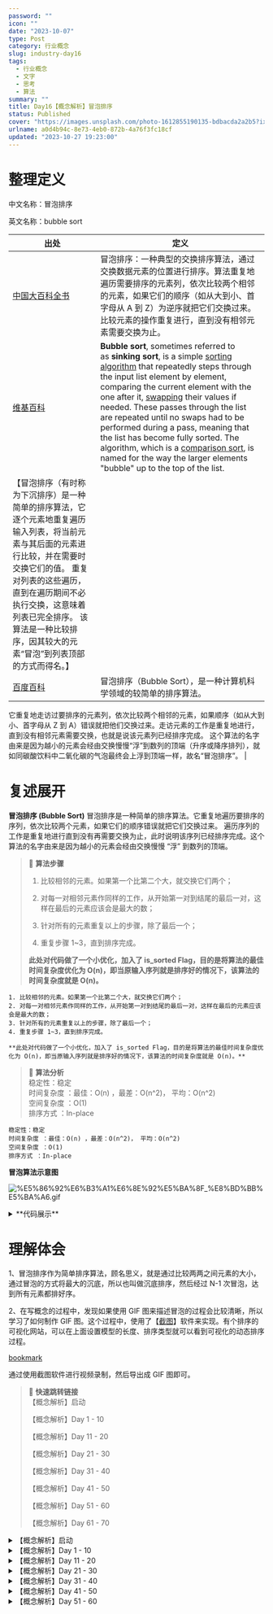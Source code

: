 ```yaml
---
password: ""
icon: ""
date: "2023-10-07"
type: Post
category: 行业概念
slug: industry-day16
tags:
  - 行业概念
  - 文字
  - 思考
  - 算法
summary: ""
title: Day16【概念解析】冒泡排序
status: Published
cover: "https://images.unsplash.com/photo-1612855190135-bdbacda2a2b5?ixlib=rb-4.0.3&q=85&fm=jpg&crop=entropy&cs=srgb"
urlname: a0d4b94c-8e73-4eb0-872b-4a76f3fc18cf
updated: "2023-10-27 19:23:00"
---
```


# 整理定义

中文名称：冒泡排序

英文名称：bubble sort

| 出处                                                                                                                                                                                                                                                                                         | 定义                                                                                                                                                                                                                                                                                                                                                                                                                                                                                                                                                                                                                                                                                |
| -------------------------------------------------------------------------------------------------------------------------------------------------------------------------------------------------------------------------------------------------------------------------------------------- | ----------------------------------------------------------------------------------------------------------------------------------------------------------------------------------------------------------------------------------------------------------------------------------------------------------------------------------------------------------------------------------------------------------------------------------------------------------------------------------------------------------------------------------------------------------------------------------------------------------------------------------------------------------------------------------- |
| [中国大百科全书](https://www.zgbk.com/ecph/words?SiteID=1&ID=95344&Type=bkzyb&SubID=81669)                                                                                                                                                                                                   | 冒泡排序：一种典型的交换排序算法，通过交换数据元素的位置进行排序。算法重复地遍历需要排序的元素列，依次比较两个相邻的元素，如果它们的顺序（如从大到小、首字母从 A 到 Z）为逆序就把它们交换过来。比较元素的操作重复进行，直到没有相邻元素需要交换为止。                                                                                                                                                                                                                                                                                                                                                                                                                               |
| [维基百科](https://en.wikipedia.org/wiki/Bubble_sort)                                                                                                                                                                                                                                        | **Bubble sort**, sometimes referred to as **sinking sort**, is a simple [sorting algorithm](https://en.wikipedia.org/wiki/Sorting_algorithm) that repeatedly steps through the input list element by element, comparing the current element with the one after it, [swapping](<https://en.wikipedia.org/wiki/Swap_(computer_science)>) their values if needed. These passes through the list are repeated until no swaps had to be performed during a pass, meaning that the list has become fully sorted. The algorithm, which is a [comparison sort](https://en.wikipedia.org/wiki/Comparison_sort), is named for the way the larger elements "bubble" up to the top of the list. |
| 【冒泡排序（有时称为下沉排序）是一种简单的排序算法，它逐个元素地重复遍历输入列表，将当前元素与其后面的元素进行比较，并在需要时交换它们的值。 重复对列表的这些遍历，直到在遍历期间不必执行交换，这意味着列表已完全排序。 该算法是一种比较排序，因其较大的元素“冒泡”到列表顶部的方式而得名。】 |
| [百度百科](https://baike.baidu.com/item/%E5%86%92%E6%B3%A1%E6%8E%92%E5%BA%8F?fromModule=lemma_search-box)                                                                                                                                                                                    | 冒泡排序（Bubble Sort），是一种计算机科学领域的较简单的排序算法。                                                                                                                                                                                                                                                                                                                                                                                                                                                                                                                                                                                                                   |

它重复地走访过要排序的元素列，依次比较两个相邻的元素，如果顺序（如从大到小、首字母从 Z 到 A）错误就把他们交换过来。走访元素的工作是重复地进行，直到没有相邻元素需要交换，也就是说该元素列已经排序完成。
这个算法的名字由来是因为越小的元素会经由交换慢慢“浮”到数列的顶端（升序或降序排列），就如同碳酸饮料中二氧化碳的气泡最终会上浮到顶端一样，故名“冒泡排序”。 |

# 复述展开

**冒泡排序 (Bubble Sort)**
冒泡排序是一种简单的排序算法。它重复地遍历要排序的序列，依次比较两个元素，如果它们的顺序错误就把它们交换过来。
遍历序列的工作是重复地进行直到没有再需要交换为止，此时说明该序列已经排序完成。这个算法的名字由来是因为越小的元素会经由交换慢慢 “浮” 到数列的顶端。

> 📌 **算法步骤**
>
> 1. 比较相邻的元素。如果第一个比第二个大，就交换它们两个；
>
> 2. 对每一对相邻元素作同样的工作，从开始第一对到结尾的最后一对，这样在最后的元素应该会是最大的数；
>
> 3. 针对所有的元素重复以上的步骤，除了最后一个；
>
> 4. 重复步骤 1~3，直到排序完成。
>
> **此处对代码做了一个小优化，加入了 is_sorted Flag，目的是将算法的最佳时间复杂度优化为 O(n)，即当原输入序列就是排序好的情况下，该算法的时间复杂度就是 O(n)。**

    1. 比较相邻的元素。如果第一个比第二个大，就交换它们两个；
    2. 对每一对相邻元素作同样的工作，从开始第一对到结尾的最后一对，这样在最后的元素应该会是最大的数；
    3. 针对所有的元素重复以上的步骤，除了最后一个；
    4. 重复步骤 1~3，直到排序完成。

    **此处对代码做了一个小优化，加入了 is_sorted Flag，目的是将算法的最佳时间复杂度优化为 O(n)，即当原输入序列就是排序好的情况下，该算法的时间复杂度就是 O(n)。**

> 📌 **算法分析**  
> 稳定性：稳定  
> 时间复杂度 ：最佳：O(n) ，最差：O(n^2)， 平均：O(n^2)  
> 空间复杂度 ：O(1)  
> 排序方式 ：In-place

    稳定性：稳定
    时间复杂度 ：最佳：O(n) ，最差：O(n^2)， 平均：O(n^2)
    空间复杂度 ：O(1)
    排序方式 ：In-place

**冒泡算法示意图**

![%E5%86%92%E6%B3%A1%E6%8E%92%E5%BA%8F_%E8%BD%BB%E5%BA%A6.gif](https://prod-files-secure.s3.us-west-2.amazonaws.com/dea38628-64dc-40fd-8d17-2efa87e3d554/875e02b5-c61a-4366-856f-700a0817104d/%E5%86%92%E6%B3%A1%E6%8E%92%E5%BA%8F_%E8%BD%BB%E5%BA%A6.gif?X-Amz-Algorithm=AWS4-HMAC-SHA256&X-Amz-Content-Sha256=UNSIGNED-PAYLOAD&X-Amz-Credential=AKIAT73L2G45HZZMZUHI%2F20231121%2Fus-west-2%2Fs3%2Faws4_request&X-Amz-Date=20231121T120557Z&X-Amz-Expires=3600&X-Amz-Signature=6be55ec47c662e82c987153dab6e2c47973a37f662f6d50deb3b8d714cf44f0d&X-Amz-SignedHeaders=host&x-id=GetObject)

<details>
<summary>**代码展示**</summary>

```python
def bubble_sort(nums: List[int]) -> List[int]:
    """
    冒泡排序 (Bubble Sort)
    冒泡排序是一种简单的排序算法。它重复地遍历要排序的序列，依次比较两个元素，如果它们的顺序错误就把它们交换过来。
    遍历序列的工作是重复地进行直到没有再需要交换为止，此时说明该序列已经排序完成。这个算法的名字由来是因为越小的元素会经由交换慢慢 “浮” 到数列的顶端。

    算法步骤
    1.比较相邻的元素。如果第一个比第二个大，就交换它们两个；
    2.对每一对相邻元素作同样的工作，从开始第一对到结尾的最后一对，这样在最后的元素应该会是最大的数；
    3.针对所有的元素重复以上的步骤，除了最后一个；
    4.重复步骤 1~3，直到排序完成。

    此处对代码做了一个小优化，加入了 is_sorted Flag，目的是将算法的最佳时间复杂度优化为 O(n)，
    即当原输入序列就是排序好的情况下，该算法的时间复杂度就是 O(n)。

    算法分析
    稳定性：稳定
    时间复杂度 ：最佳：O(n) ，最差：O(n^2)， 平均：O(n^2)
    空间复杂度 ：O(1)
    排序方式 ：In-place
    """
    length = len(nums)
    for i in range(length):
        is_sorted = True
        for j in range(0, length - 1 - i):
            if nums[j] > nums[j + 1]:
                # 交换相邻的位置
                swap(nums, j, j + 1)
                is_sorted = False
        # 如果没有交换，说明整体的顺序是排好序的，可以直接跳出循环
        if is_sorted:
            break
    return nums
```

</details>

# 理解体会

1、冒泡排序作为简单排序算法，顾名思义，就是通过比较两两之间元素的大小，通过冒泡的方式将最大的沉底，所以也叫做沉底排序，然后经过 N-1 次冒泡，达到所有元素都排好序。

2、在写概念的过程中，发现如果使用 GIF 图来描述冒泡的过程会比较清晰，所以学习了如何制作 GIF 图。这个过程中，使用了【[截图](https://apps.apple.com/cn/app/%E6%88%AA%E5%9B%BE-jietu-%E5%BF%AB%E9%80%9F%E6%A0%87%E6%B3%A8-%E4%BE%BF%E6%8D%B7%E5%88%86%E4%BA%AB%E7%9A%84%E6%88%AA%E5%B1%8F%E5%B7%A5%E5%85%B7/id1059334054?mt=12%3Fmt%3D12)】软件来实现。有个排序的可视化网站，可以在上面设置模型的长度、排序类型就可以看到可视化的动态排序过程。

[bookmark](https://visualgo.net/zh/sorting)

通过使用截图软件进行视频录制，然后导出成 GIF 图即可。

> 📌 **快速跳转链接**  
> 【概念解析】启动
>
> 【概念解析】Day 1 - 10
>
> 【概念解析】Day 11 - 20
>
> 【概念解析】Day 21 - 30
>
> 【概念解析】Day 31 - 40
>
> 【概念解析】Day 41 - 50
>
> 【概念解析】Day 51 - 60
>
> 【概念解析】Day 61 - 70

<details>
<summary>【概念解析】启动</summary>

[bookmark](https://kuangyichen.com/article/industry)

[bookmark](https://kuangyichen.com/article/start-industry-100-words)

</details>

<details>
<summary>【概念解析】Day 1 - 10</summary>

[bookmark](https://kuangyichen.com/article/industry-day1)

[bookmark](https://kuangyichen.com/article/industry-day2)

[bookmark](https://kuangyichen.com/article/industry-day3)

[bookmark](https://kuangyichen.com/article/industry-day4)

[bookmark](https://kuangyichen.com/article/industry-day5)

[bookmark](https://kuangyichen.com/article/industry-day6)

[bookmark](https://kuangyichen.com/article/industry-day7)

[bookmark](https://kuangyichen.com/article/industry-day8)

[bookmark](https://kuangyichen.com/article/industry-day9)

[bookmark](https://kuangyichen.com/article/industry-day10)

</details>

<details>
<summary>【概念解析】Day 11 - 20</summary>

[bookmark](https://kuangyichen.com/article/industry-day11)

[bookmark](https://kuangyichen.com/article/industry-day12)

[bookmark](https://kuangyichen.com/article/industry-day13)

[bookmark](https://kuangyichen.com/article/industry-day14)

[bookmark](https://kuangyichen.com/article/industry-day15)

[bookmark](https://kuangyichen.com/article/industry-day16)

[bookmark](https://kuangyichen.com/article/industry-day17)

[bookmark](https://kuangyichen.com/article/industry-day18)

[bookmark](https://kuangyichen.com/article/industry-day19)

[bookmark](https://kuangyichen.com/article/industry-day20)

</details>

<details>
<summary>【概念解析】Day 21 - 30</summary>

[bookmark](https://kuangyichen.com/article/industry-day21)

[bookmark](https://kuangyichen.com/article/industry-day22)

[bookmark](https://kuangyichen.com/article/industry-day23)

[bookmark](https://kuangyichen.com/article/industry-day24)

[bookmark](https://kuangyichen.com/article/industry-day25)

[bookmark](https://kuangyichen.com/article/industry-day26)

[bookmark](https://kuangyichen.com/article/industry-day27)

[bookmark](https://kuangyichen.com/article/industry-day28)

[bookmark](https://kuangyichen.com/article/industry-day29)

[bookmark](https://kuangyichen.com/article/industry-day30)

</details>

<details>
<summary>【概念解析】Day 31 - 40</summary>

[bookmark](https://kuangyichen.com/article/industry-day31)

[bookmark](https://kuangyichen.com/article/industry-day32)

[bookmark](https://kuangyichen.com/article/industry-day33)

[bookmark](https://kuangyichen.com/article/industry-day34)

[bookmark](https://kuangyichen.com/article/industry-day35)

[bookmark](https://kuangyichen.com/article/industry-day36)

[bookmark](https://kuangyichen.com/article/industry-day37)

[bookmark](https://kuangyichen.com/article/industry-day38)

[bookmark](https://kuangyichen.com/article/industry-day39)

[bookmark](https://kuangyichen.com/article/industry-day40)

</details>

<details>
<summary>【概念解析】Day 41 - 50</summary>

[bookmark](https://kuangyichen.com/article/industry-day41)

[bookmark](https://kuangyichen.com/article/industry-day42)

[bookmark](https://kuangyichen.com/article/industry-day43)

[bookmark](https://kuangyichen.com/article/industry-day44)

[bookmark](https://kuangyichen.com/article/industry-day45)

[bookmark](https://kuangyichen.com/article/industry-day46)

[bookmark](https://kuangyichen.com/article/industry-day47)

[bookmark](https://kuangyichen.com/article/industry-day48)

[bookmark](https://kuangyichen.com/article/industry-day49)

[bookmark](https://kuangyichen.com/article/industry-day50)

</details>

<details>
<summary>【概念解析】Day 51 - 60</summary>

[bookmark](https://kuangyichen.com/article/industry-day51)

[bookmark](https://kuangyichen.com/article/industry-day52)

[bookmark](https://kuangyichen.com/article/industry-day53)

[bookmark](https://kuangyichen.com/article/industry-day54)

[bookmark](https://kuangyichen.com/article/industry-day55)

[bookmark](https://kuangyichen.com/article/industry-day56)

[bookmark](https://kuangyichen.com/article/industry-day57)

[bookmark](https://kuangyichen.com/article/industry-day58)

[bookmark](https://kuangyichen.com/article/industry-day59)

</details>

